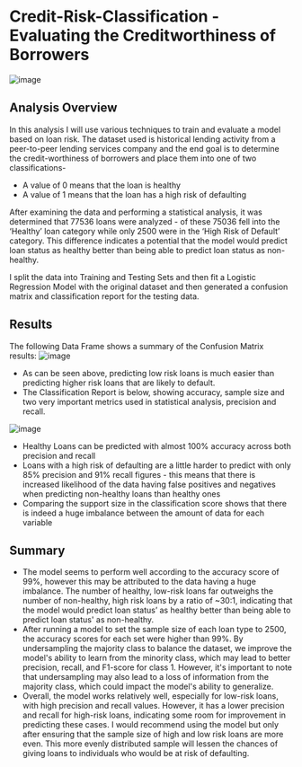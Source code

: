# Credit-Risk-Classification - Evaluating the Creditworthiness of Borrowers

![image](https://github.com/meehal0203/credit-risk-classification/assets/146681542/fb49daf1-5b85-4f53-82f0-65d4d69e25b0)


## Analysis Overview

In this analysis I will use various techniques to train and evaluate a model based on loan risk. The dataset used is historical lending activity from a peer-to-peer lending services company and the end goal is to determine the credit-worthiness of borrowers and place them into one of two classifications-
* A value of 0 means that the loan is healthy
* A value of 1 means that the loan has a high risk of defaulting

After examining the data and performing a statistical analysis, it was determined that 77536 loans were analyzed - of these 75036 fell into the ‘Healthy’ loan category while only 2500 were in the ‘High Risk of Default’ category. This difference  indicates a potential that the model would predict loan status as healthy better than being able to predict loan status as non-healthy.

I split the data into Training and Testing Sets and then fit a Logistic Regression Model with the original dataset and then generated a confusion matrix and classification report for the testing data.

## Results

The following Data Frame shows a summary of the Confusion Matrix results:
![image](https://github.com/meehal0203/credit-risk-classification/assets/146681542/0a64d3a0-a2be-4b86-9d68-39505f3008fb)




* As can be seen above, predicting low risk loans is much easier than predicting higher risk loans that are likely to default.
* The Classification Report is below, showing accuracy, sample size and two very important metrics used in statistical analysis, precision and recall.






![image](https://github.com/meehal0203/credit-risk-classification/assets/146681542/d6d6957a-5dcc-4125-8b53-434e59103810)


* Healthy Loans can be predicted with almost 100% accuracy across both precision and recall 
* Loans with a high risk of defaulting are a little harder to predict with only 85% precision and 91% recall figures - this means that there is increased likelihood of the data having false positives and negatives when predicting non-healthy loans than healthy ones
* Comparing the support size in the classification score shows that there is indeed a huge imbalance between the amount of data for each variable



## Summary

* The model seems to perform well according to the accuracy score of 99%, however this may be attributed to the data having a huge imbalance. The number of healthy, low-risk loans far outweighs the number of non-healthy, high risk loans by a ratio of ~30:1, indicating that the model would predict loan status’ as healthy better than being able to predict loan status' as non-healthy.
*  After running a model to set the sample size of each loan type to 2500, the accuracy scores for each set were higher than 99%. By undersampling the majority class to balance the dataset, we improve the model's ability to learn from the minority class, which may lead to better precision, recall, and F1-score for class 1. However, it's important to note that undersampling may also lead to a loss of information from the majority class, which could impact the model's ability to generalize.
* Overall, the model works relatively well, especially for low-risk loans, with high precision and recall values. However, it has a lower precision and recall for high-risk loans, indicating some room for improvement in predicting these cases. I would recommend using the model but only after ensuring that the sample size of high and low risk loans are more even. This more evenly distributed sample will lessen the chances of giving loans to individuals who would be at risk of defaulting.
